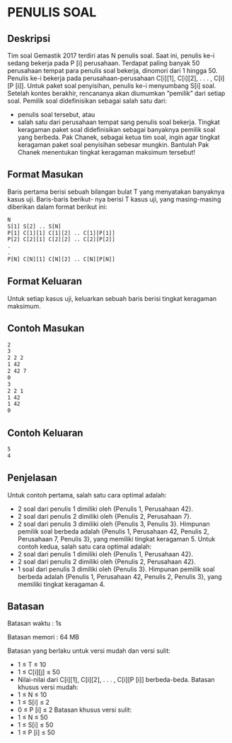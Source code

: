# PENULIS SOAL

## Deskripsi
Tim soal Gemastik 2017 terdiri atas N penulis soal. Saat ini, penulis ke-i sedang bekerja pada P [i]
perusahaan. Terdapat paling banyak 50 perusahaan tempat para penulis soal bekerja, dinomori dari 1
hingga 50. Penulis ke-i bekerja pada perusahaan-perusahaan C[i][1], C[i][2], . . . , C[i][P [i]].
Untuk paket soal penyisihan, penulis ke-i menyumbang S[i] soal. Setelah kontes berakhir, rencananya
akan diumumkan ”pemilik” dari setiap soal. Pemilik soal didefinisikan sebagai salah satu dari:
- penulis soal tersebut, atau
- salah satu dari perusahaan tempat sang penulis soal bekerja.
Tingkat keragaman paket soal didefinisikan sebagai banyaknya pemilik soal yang berbeda. Pak Chanek,
sebagai ketua tim soal, ingin agar tingkat keragaman paket soal penyisihan sebesar mungkin.
Bantulah Pak Chanek menentukan tingkat keragaman maksimum tersebut!

## Format Masukan
Baris pertama berisi sebuah bilangan bulat T yang menyatakan banyaknya kasus uji. Baris-baris berikut-
nya berisi T kasus uji, yang masing-masing diberikan dalam format berikut ini:
```xml
N
S[1] S[2] .. S[N]
P[1] C[1][1] C[1][2] .. C[1][P[1]]
P[2] C[2][1] C[2][2] .. C[2][P[2]]
.
.
P[N] C[N][1] C[N][2] .. C[N][P[N]]
```
## Format Keluaran
Untuk setiap kasus uji, keluarkan sebuah baris berisi tingkat keragaman maksimum.

## Contoh Masukan
```xml
2
3
2 2 2
1 42
2 42 7
0
3
2 2 1
1 42
1 42
0
```
## Contoh Keluaran
```xml
5
4
```

## Penjelasan
Untuk contoh pertama, salah satu cara optimal adalah:
- 2 soal dari penulis 1 dimiliki oleh {Penulis 1, Perusahaan 42}.
- 2 soal dari penulis 2 dimiliki oleh {Penulis 2, Perusahaan 7}.
- 2 soal dari penulis 3 dimiliki oleh {Penulis 3, Penulis 3}.
Himpunan pemilik soal berbeda adalah {Penulis 1, Perusahaan 42, Penulis 2, Perusahaan 7, Penulis 3},
yang memiliki tingkat keragaman 5.
Untuk contoh kedua, salah satu cara optimal adalah:
- 2 soal dari penulis 1 dimiliki oleh {Penulis 1, Perusahaan 42}.
- 2 soal dari penulis 2 dimiliki oleh {Penulis 2, Perusahaan 42}.
- 1 soal dari penulis 3 dimiliki oleh {Penulis 3}.
Himpunan pemilik soal berbeda adalah {Penulis 1, Perusahaan 42, Penulis 2, Penulis 3}, yang memiliki
tingkat keragaman 4.

## Batasan
Batasan waktu : 1s

Batasan memori : 64 MB

Batasan yang berlaku untuk versi mudah dan versi sulit:
- 1 ≤ T ≤ 10
- 1 ≤ C[i][j] ≤ 50
- Nilai-nilai dari C[i][1], C[i][2], . . . , C[i][P [i]] berbeda-beda.
Batasan khusus versi mudah:
- 1 ≤ N ≤ 10
- 1 ≤ S[i] ≤ 2
- 0 ≤ P [i] ≤ 2
Batasan khusus versi sulit:
- 1 ≤ N ≤ 50
- 1 ≤ S[i] ≤ 50
- 1 ≤ P [i] ≤ 50
